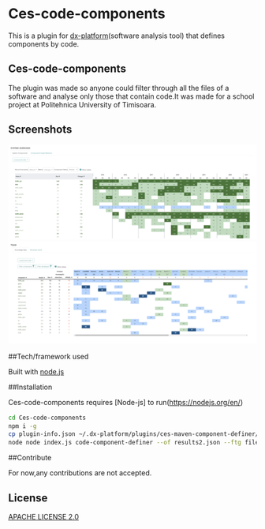 # Ces-code-components

This is a plugin for [dx-platform](https://github.com/dxworks)(software analysis tool) that defines components by code.

## Ces-code-components

The plugin was made so anyone could filter through all the files of a software and analyse only those that contain code.It was made for a school project at Politehnica University of Timisoara.

## Screenshots

![Alt text](https://github.com/FlaviusAr/Ces-code-components/blob/master/components-system%20overview%20components.png?raw=true "Optional Title")
![Alt text](https://github.com/FlaviusAr/Ces-code-components/blob/master/team-knowledge%20map.png?raw=true "Optional Title")

##Tech/framework used

Built with
[node.js](https://github.com/nodejs)

##Installation

Ces-code-components requires [Node-js] to run(https://nodejs.org/en/)
```sh
cd Ces-code-components
npm i -g
cp plugin-info.json ~/.dx-platform/plugins/ces-maven-component-definer/plugin-info.json
node node index.js code-component-definer --of results2.json --ftg filestogroup.txt
```

##Contribute

For now,any contributions are not accepted.

## License

[APACHE LICENSE 2.0](http://www.apache.org/licenses/)
